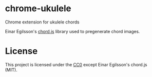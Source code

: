 # chrome-ukulele

Chrome extension for ukulele chords

Einar Egilsson's [chord.js](https://github.com/einaregilsson/chord.js) library used to pregenerate chord images.

# License

This project is licensed under the [CC0](https://creativecommons.org/publicdomain/zero/1.0/)
except Einar Egilsson's chord.js (MIT).